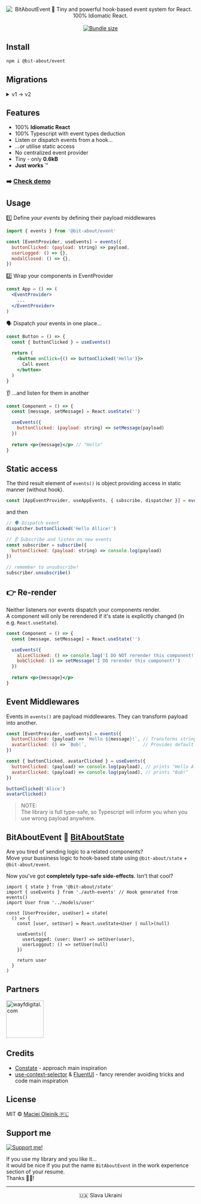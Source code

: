 <p align="center">
<img alt="BitAboutEvent 💫 Tiny and powerful hook-based event system for React. 100% Idiomatic React." src="https://user-images.githubusercontent.com/1496580/162749593-7b98f01b-8fed-4669-8617-a41b0fca004c.png" />
<br /><br />
<a href="https://www.npmjs.com/package/@bit-about/event"><img alt="" src="https://img.shields.io/npm/v/@bit-about/event.svg" /></a>
<a href="https://bundlephobia.com/package/@bit-about/event"><img alt="Bundle size" src="https://img.shields.io/bundlephobia/minzip/@bit-about/event?label=size" /></a>
<a href="https://codecov.io/gh/bit-about/event"><img alt="" src="https://img.shields.io/codecov/c/github/bit-about/event?token=ZBD02VKG6J" /></a>
</p>

## Install

```bash
npm i @bit-about/event
```

## Migrations
<details>
  <summary>v1 -> v2</summary>
  
  > Events dispatch approach has been changed. There is no longer a functions calling with their names in string.
  >
  > ✖️ old one:
  > ```jsx
  > const dispatch = useEvent()
  > dispatch('onBobPress', 'hello') 
  > ```
  > ✅ new one:
  > ```jsx
  > const { onBobPress } = useEvent()
  > onBobPress('hello')
  > ```
</details>



## Features

- 100% **Idiomatic React**
- 100% Typescript with event types deduction
- Listen or dispatch events from a hook...
- ...or utilise static access
- No centralized event provider
- Tiny - only **0.6kB**
- **Just works** ™

### ➡️ [Check demo](https://bit-about.github.io/event/)

## Usage

1️⃣ Define *your events* by defining their payload middlewares
```jsx
import { events } from '@bit-about/event'

const [EventProvider, useEvents] = events({
  buttonClicked: (payload: string) => payload,
  userLogged: () => {},
  modalClosed: () => {},
})
```

2️⃣ Wrap your components in EventProvider
```jsx
const App = () => (
  <EventProvider>
    ...
  </EventProvider>
)
```

🗣️ Dispatch your events in one place...

```jsx
const Button = () => {
  const { buttonClicked } = useEvents()
  
  return (
    <button onClick={() => buttonClicked('Hello')}>
      Call event
    </button>
  )
}
```

👂 ...and listen for them in another
```jsx
const Component = () => {
  const [message, setMessage] = React.useState('')

  useEvents({
    buttonClicked: (payload: string) => setMessage(payload)
  })
  
  return <p>{message}</p> // "Hello"
}
```

## Static access
The third result element of `events()` is object providing access in static manner (without hook). 

```jsx
const [AppEventProvider, useAppEvents, { subscribe, dispatcher }] = events(...)
```

and then
```jsx
// 🗣️ Dispatch event
dispatcher.buttonClicked('Hello Allice!')

// 👂 Subscribe and listen on new events
const subscriber = subscribe({
  buttonClicked: (payload: string) => console.log(payload)
})
  
// remember to unsubscribe!
subscriber.unsubscribe()
```

## 👉 Re-render
Neither listeners nor events dispatch your components render.<br />
A component will only be rerendered if it's state is explicitly changed (in e.g. `React.useState`).

```jsx
const Component = () => {
  const [message, setMessage] = React.useState('')

  useEvents({
    aliceClicked: () => console.log('I DO NOT rerender this component!'),
    bobClicked: () => setMessage('I DO rerender this component!')
  })
  
  return <p>{message}</p>
}
```

## Event Middlewares
Events in `events()` are payload middlewares. They can transform payload into another.

```jsx
const [EventProvider, useEvents] = events({
  buttonClicked: (payload) => `Hello ${message}!`, // Transforms string payload to another
  avatarClicked: () => `Bob!`,                     // Provides default payload
})

const { buttonClicked, avatarClicked } = useEvents({
  buttonClicked: (payload) => console.log(payload), // prints "Hello Alice!",
  avatarClicked: (payload) => console.log(payload), // prints "Bob!"
})

buttonClicked('Alice')
avatarClicked()
```

> NOTE: <br />
> The library is full type-safe, so Typescript will inform you when you use wrong payload anywhere.

## BitAboutEvent 💛 [BitAboutState](https://github.com/bit-about/state)
Are you tired of sending logic to a related components?<br />
Move your bussiness logic to hook-based state using `@bit-about/state` + `@bit-about/event`.<br />

Now you've got **completely type-safe side-effects**. Isn't that cool?

```tsx
import { state } from '@bit-about/state'
import { useEvents } from './auth-events' // Hook generated from events()
import User from '../models/user'

const [UserProvider, useUser] = state(
  () => {
    const [user, setUser] = React.useState<User | null>(null)
    
    useEvents({
      userLogged: (user: User) => setUser(user),
      userLoggout: () => setUser(null)
    })
    
    return user
  }
)
```

## Partners  
<a href="https://www.wayfdigital.com/"><img alt="wayfdigital.com" width="100" height="100" src="https://user-images.githubusercontent.com/1496580/161037415-0503f763-a60b-4d40-af9f-95d1304fa486.png"/></a>

## Credits
- [Constate](https://github.com/diegohaz/constate) - approach main inspiration
- [use-context-selector](https://github.com/dai-shi/use-context-selector) & [FluentUI](https://github.com/microsoft/fluentui) - fancy rerender avoiding tricks and code main inspiration

## License
MIT © [Maciej Olejnik 🇵🇱](https://github.com/macolej)

## Support me

<a href="https://github.com/sponsors/macolej"><img alt="Support me!" src="https://img.shields.io/badge/github.com-Support%20me!-green"/></a>

If you use my library and you like it...<br />
it would be nice if you put the name `BitAboutEvent` in the work experience section of your resume.<br />
Thanks 🙇🏻! 

---
<p align="center">🇺🇦 Slava Ukraini</p>
